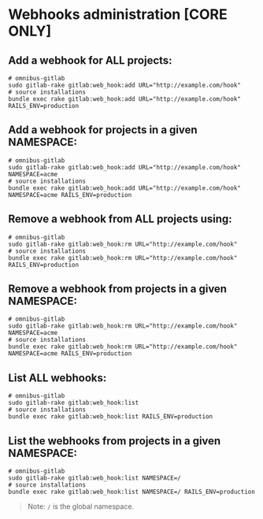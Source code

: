 # Webhooks administration **[CORE ONLY]**

## Add a webhook for **ALL** projects:

    # omnibus-gitlab
    sudo gitlab-rake gitlab:web_hook:add URL="http://example.com/hook"
    # source installations
    bundle exec rake gitlab:web_hook:add URL="http://example.com/hook" RAILS_ENV=production

## Add a webhook for projects in a given **NAMESPACE**:

    # omnibus-gitlab
    sudo gitlab-rake gitlab:web_hook:add URL="http://example.com/hook" NAMESPACE=acme
    # source installations
    bundle exec rake gitlab:web_hook:add URL="http://example.com/hook" NAMESPACE=acme RAILS_ENV=production

## Remove a webhook from **ALL** projects using:

    # omnibus-gitlab
    sudo gitlab-rake gitlab:web_hook:rm URL="http://example.com/hook"
    # source installations
    bundle exec rake gitlab:web_hook:rm URL="http://example.com/hook" RAILS_ENV=production

## Remove a webhook from projects in a given **NAMESPACE**:

    # omnibus-gitlab
    sudo gitlab-rake gitlab:web_hook:rm URL="http://example.com/hook" NAMESPACE=acme
    # source installations
    bundle exec rake gitlab:web_hook:rm URL="http://example.com/hook" NAMESPACE=acme RAILS_ENV=production

## List **ALL** webhooks:

    # omnibus-gitlab
    sudo gitlab-rake gitlab:web_hook:list
    # source installations
    bundle exec rake gitlab:web_hook:list RAILS_ENV=production

## List the webhooks from projects in a given **NAMESPACE**:

    # omnibus-gitlab
    sudo gitlab-rake gitlab:web_hook:list NAMESPACE=/
    # source installations
    bundle exec rake gitlab:web_hook:list NAMESPACE=/ RAILS_ENV=production

> Note: `/` is the global namespace.
